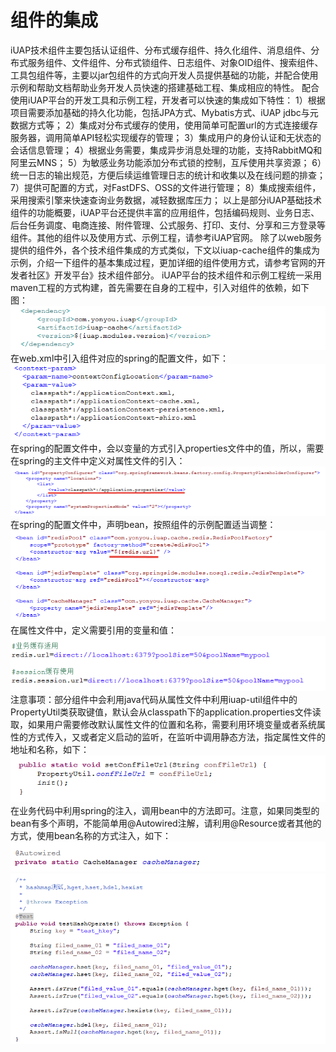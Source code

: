 # 组件的集成

iUAP技术组件主要包括认证组件、分布式缓存组件、持久化组件、消息组件、分布式服务组件、文件组件、分布式锁组件、日志组件、对象OID组件、搜索组件、工具包组件等，主要以jar包组件的方式向开发人员提供基础的功能，并配合使用示例和帮助文档帮助业务开发人员快速的搭建基础工程、集成相应的特性。
配合使用iUAP平台的开发工具和示例工程，开发者可以快速的集成如下特性：
1）根据项目需要添加基础的持久化功能，包括JPA方式、Mybatis方式、iUAP jdbc与元数据方式等；
2）集成对分布式缓存的使用，使用简单可配置url的方式连接缓存服务器，调用简单API轻松实现缓存的管理；
3）集成用户的身份认证和无状态的会话信息管理；
4）根据业务需要，集成异步消息处理的功能，支持RabbitMQ和阿里云MNS；
5）为敏感业务功能添加分布式锁的控制，互斥使用共享资源；
6）统一日志的输出规范，方便后续运维管理日志的统计和收集以及在线问题的排查；
7）提供可配置的方式，对FastDFS、OSS的文件进行管理；
8）集成搜索组件，采用搜索引擎来快速查询业务数据，减轻数据库压力；
以上是部分iUAP基础技术组件的功能概要，iUAP平台还提供丰富的应用组件，包括编码规则、业务日志、后台任务调度、电商连接、附件管理、公式服务、打印、支付、分享和三方登录等组件。其他的组件以及使用方式、示例工程，请参考iUAP官网。
除了以web服务提供的组件外，各个技术组件集成的方式类似，下文以iuap-cache组件的集成为示例，介绍一下组件的基本集成过程，更加详细的组件使用方式，请参考官网的开发者社区》开发平台》技术组件部分。
iUAP平台的技术组件和示例工程统一采用maven工程的方式构建，首先需要在自身的工程中，引入对组件的依赖，如下图：
 ![](../image/image96.png)
在web.xml中引入组件对应的spring的配置文件，如下：
 ![](../image/image97.png)
在spring的配置文件中，会以变量的方式引入properties文件中的值，所以，需要在spring的主文件中定义对属性文件的引入：
 ![](../image/image98.png)
	在spring的配置文件中，声明bean，按照组件的示例配置适当调整：
 ![](../image/image99.png)
    在属性文件中，定义需要引用的变量和值：
 ![](../image/image100.png)
注意事项：部分组件中会利用java代码从属性文件中利用iuap-util组件中的PropertyUtil类获取键值，默认会从classpath下的application.properties文件读取，如果用户需要修改默认属性文件的位置和名称，需要利用环境变量或者系统属性的方式传入，又或者定义启动的监听，在监听中调用静态方法，指定属性文件的地址和名称，如下：
 ![](../image/image101.png)
	在业务代码中利用spring的注入，调用bean中的方法即可。注意，如果同类型的bean有多个声明，不能简单用@Autowired注解，请利用@Resource或者其他的方式，使用bean名称的方式注入，如下：
 ![](../image/image102.png)
 ![](../image/image103.png)

